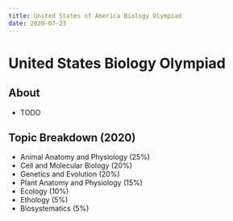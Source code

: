 ```yaml
---
title: United States of America Biology Olympiad
date: 2020-07-23
---
```


# United States Biology Olympiad

## About
* TODO

## Topic Breakdown (2020)
* Animal Anatomy and Physiology (25%)
* Cell and Molecular Biology (20%)
* Genetics and Evolution (20%)
* Plant Anatomy and Physiology (15%)
* Ecology (10%)
* Ethology (5%)
* Biosystematics (5%)

